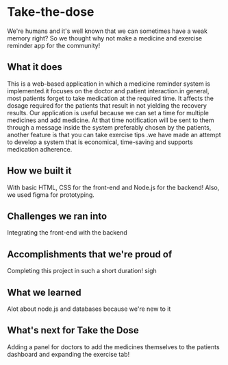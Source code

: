 # Take-the-dose
We're humans and it's well known that we can sometimes have a weak memory right? So we thought why not make a medicine and exercise reminder app for the community!

## What it does
This is a web-based application in which a medicine reminder system is implemented.it focuses on the doctor and patient interaction.in general, most patients forget to take medication at the required time. It affects the dosage required for the patients that result in not yielding the recovery results. Our application is useful because we can set a time for multiple medicines and add medicine. At that time notification will be sent to them through a message inside the system preferably chosen by the patients, another feature is that you can take exercise tips .we have made an attempt to develop a system that is economical, time-saving and supports medication adherence.

## How we built it
With basic HTML, CSS for the front-end and Node.js for the backend! Also, we used figma for prototyping.

## Challenges we ran into
Integrating the front-end with the backend

## Accomplishments that we're proud of
Completing this project in such a short duration! sigh

## What we learned
Alot about node.js and databases because we're new to it

## What's next for Take the Dose
Adding a panel for doctors to add the medicines themselves to the patients dashboard and expanding the exercise tab!
